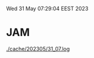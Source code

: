 Wed 31 May 07:29:04 EEST 2023
# JAM
<a href='./cache/202305/31_07.log'>./cache/202305/31_07.log</a>
